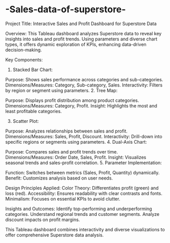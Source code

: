 # -Sales-data-of-superstore-
Project Title:
Interactive Sales and Profit Dashboard for Superstore Data

Overview:
This Tableau dashboard analyzes Superstore data to reveal key insights into sales and profit trends. Using parameters and diverse chart types, it offers dynamic exploration of KPIs, enhancing data-driven decision-making.

Key Components:
1. Stacked Bar Chart:

Purpose: Shows sales performance across categories and sub-categories.
Dimensions/Measures: Category, Sub-category, Sales.
Interactivity: Filters by region or segment using parameters.
2. Tree Map:

Purpose: Displays profit distribution among product categories.
Dimensions/Measures: Category, Profit.
Insight: Highlights the most and least profitable categories.

3. Scatter Plot:

Purpose: Analyzes relationships between sales and profit.
Dimensions/Measures: Sales, Profit, Discount.
Interactivity: Drill-down into specific regions or segments using parameters.
4. Dual-Axis Chart:

Purpose: Compares sales and profit trends over time.
Dimensions/Measures: Order Date, Sales, Profit.
Insight: Visualizes seasonal trends and sales-profit correlation.
5. Parameter Implementation:

Function: Switches between metrics (Sales, Profit, Quantity) dynamically.
Benefit: Customizes analysis based on user needs.

Design Principles Applied:
Color Theory: Differentiates profit (green) and loss (red).
Accessibility: Ensures readability with clear contrasts and fonts.
Minimalism: Focuses on essential KPIs to avoid clutter.

Insights and Outcomes:
Identify top-performing and underperforming categories.
Understand regional trends and customer segments.
Analyze discount impacts on profit margins.

This Tableau dashboard combines interactivity and diverse visualizations to offer comprehensive Superstore data analysis.

